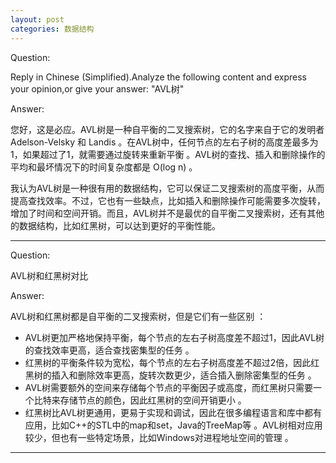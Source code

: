 ```yaml
---
layout: post
categories: 数据结构
---
```

Question:

Reply in Chinese (Simplified).Analyze the following content and express your opinion,or give your answer:
"AVL树"

Answer:

您好，这是必应。AVL树是一种自平衡的二叉搜索树，它的名字来自于它的发明者 Adelson-Velsky 和 Landis  。在AVL树中，任何节点的左右子树的高度差最多为1，如果超过了1，就需要通过旋转来重新平衡    。AVL树的查找、插入和删除操作的平均和最坏情况下的时间复杂度都是 O(log n)   。

我认为AVL树是一种很有用的数据结构，它可以保证二叉搜索树的高度平衡，从而提高查找效率。不过，它也有一些缺点，比如插入和删除操作可能需要多次旋转，增加了时间和空间开销。而且，AVL树并不是最优的自平衡二叉搜索树，还有其他的数据结构，比如红黑树，可以达到更好的平衡性能。


<hr/>

Question:

AVL树和红黑树对比

Answer:

AVL树和红黑树都是自平衡的二叉搜索树，但是它们有一些区别     ：

- AVL树更加严格地保持平衡，每个节点的左右子树高度差不超过1，因此AVL树的查找效率更高，适合查找密集型的任务  。
- 红黑树的平衡条件较为宽松，每个节点的左右子树高度差不超过2倍，因此红黑树的插入和删除效率更高，旋转次数更少，适合插入删除密集型的任务  。
- AVL树需要额外的空间来存储每个节点的平衡因子或高度，而红黑树只需要一个比特来存储节点的颜色，因此红黑树的空间开销更小 。
- 红黑树比AVL树更通用，更易于实现和调试，因此在很多编程语言和库中都有应用，比如C++的STL中的map和set，Java的TreeMap等 。AVL树相对应用较少，但也有一些特定场景，比如Windows对进程地址空间的管理 。

<hr/>

